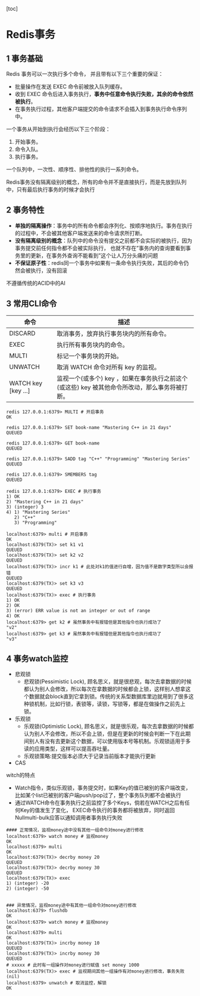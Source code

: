 [toc]

# Redis事务

## 1 事务基础

Redis 事务可以一次执行多个命令， 并且带有以下三个重要的保证：

- 批量操作在发送 EXEC 命令前被放入队列缓存。
- 收到 EXEC 命令后进入事务执行，**事务中任意命令执行失败，其余的命令依然被执行**。
- 在事务执行过程，其他客户端提交的命令请求不会插入到事务执行命令序列中。

一个事务从开始到执行会经历以下三个阶段：

1. 开始事务。
2. 命令入队。
3. 执行事务。

一个队列中，一次性、顺序性、排他性的执行一系列命令。 

Redis事务没有隔离级别的概念，所有的命令并不是直接执行，而是先放到队列中，只有最后执行事务的时候才会执行

## 2 事务特性

- **单独的隔离操作**：事务中的所有命令都会序列化、按顺序地执行。事务在执行的过程中，不会被其他客户端发送来的命令请求所打断。
- **没有隔离级别的概念**：队列中的命令没有提交之前都不会实际的被执行，因为事务提交前任何指令都不会被实际执行， 也就不存在”事务内的查询要看到事务里的更新，在事务外查询不能看到”这个让人万分头痛的问题
- **不保证原子性**：redis同一个事务中如果有一条命令执行失败，其后的命令仍然会被执行，没有回滚

不遵循传统的ACID中的AI

## 3 常用CLI命令

| 命令                | 描述                                                         |
| ------------------- | ------------------------------------------------------------ |
| DISCARD             | 取消事务，放弃执行事务块内的所有命令。                       |
| EXEC                | 执行所有事务块内的命令。                                     |
| MULTI               | 标记一个事务块的开始。                                       |
| UNWATCH             | 取消 WATCH 命令对所有 key 的监视。                           |
| WATCH key [key ...] | 监视一个(或多个) key ，如果在事务执行之前这个(或这些) key 被其他命令所改动，那么事务将被打断。 |

```shell
redis 127.0.0.1:6379> MULTI # 开启事务
OK

redis 127.0.0.1:6379> SET book-name "Mastering C++ in 21 days"
QUEUED

redis 127.0.0.1:6379> GET book-name
QUEUED

redis 127.0.0.1:6379> SADD tag "C++" "Programming" "Mastering Series"
QUEUED

redis 127.0.0.1:6379> SMEMBERS tag
QUEUED

redis 127.0.0.1:6379> EXEC # 执行事务
1) OK
2) "Mastering C++ in 21 days"
3) (integer) 3
4) 1) "Mastering Series"
   2) "C++"
   3) "Programming"
```

```shell
localhost:6379> multi # 开启事务
OK
localhost:6379(TX)> set k1 v1
QUEUED
localhost:6379(TX)> set k2 v2
QUEUED
localhost:6379(TX)> incr k1 # 此处对k1的值进行自增，因为值不是数字类型所以会报错
QUEUED
localhost:6379(TX)> set k3 v3
QUEUED
localhost:6379(TX)> exec # 执行事务
1) OK
2) OK
3) (error) ERR value is not an integer or out of range
4) OK
localhost:6379> get k2 # 虽然事务中有报错但是其他指令也执行成功了
"v2"
localhost:6379> get k3 # 虽然事务中有报错但是其他指令也执行成功了
"v3"
```

## 4 事务watch监控

- 悲观锁
    - 悲观锁(Pessimistic Lock), 顾名思义，就是很悲观，每次去拿数据的时候都认为别人会修改，所以每次在拿数据的时候都会上锁，这样别人想拿这个数据就会block直到它拿到锁。传统的关系型数据库里边就用到了很多这种锁机制，比如行锁，表锁等，读锁，写锁等，都是在做操作之前先上锁。
- 乐观锁
    - 乐观锁(Optimistic Lock), 顾名思义，就是很乐观，每次去拿数据的时候都认为别人不会修改，所以不会上锁，但是在更新的时候会判断一下在此期间别人有没有去更新这个数据，可以使用版本号等机制。乐观锁适用于多读的应用类型，这样可以提高吞吐量。
    - 乐观锁策略:提交版本必须大于记录当前版本才能执行更新
- CAS

 witch的特点

- Watch指令，类似乐观锁，事务提交时，如果Key的值已被别的客户端改变， 比如某个list已被别的客户端push/pop过了，整个事务队列都不会被执行
- 通过WATCH命令在事务执行之前监控了多个Keys，倘若在WATCH之后有任何Key的值发生了变化， EXEC命令执行的事务都将被放弃，同时返回Nullmulti-bulk应答以通知调用者事务执行失败

```shell
#### 正常情况，监视money途中没有其他一组命令对money进行修改
localhost:6379> watch money # 监视money
OK
localhost:6379> multi
OK
localhost:6379(TX)> decrby money 20
QUEUED
localhost:6379(TX)> decrby money 30
QUEUED
localhost:6379(TX)> exec
1) (integer) -20
2) (integer) -50


### 异常情况，监视money途中有其他一组命令对money进行修改
localhost:6379> flushdb
OK
localhost:6379> watch money # 监视money
OK
localhost:6379> multi
OK
localhost:6379(TX)> incrby money 10
QUEUED
localhost:6379(TX)> incrby money 30
QUEUED
# xxxxx # 此时有一组操作对money进行赋值 set money 1000
localhost:6379(TX)> exec # 监视期间其他一组操作有对money进行修改，事务失败
(nil)
localhost:6379> unwatch # 取消监控，解锁
OK
```

